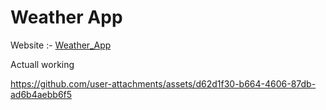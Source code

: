 # Weather App

Website :- [Weather_App](https://weatherapp-60a6b.web.app/)

Actuall working 

https://github.com/user-attachments/assets/d62d1f30-b664-4606-87db-ad6b4aebb6f5

